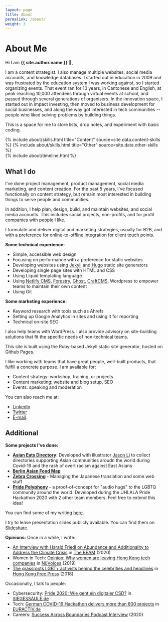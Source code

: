 ```yaml
---
layout: page
title: About
permalink: /about/
weight: 3
---
```


# **About Me**

Hi I am **{{ site.author.name }}** :wave:,<br>

I am a content strategist. I also manage multiple websites, social media accounts, and knowledge databases. I started out in education in 2009 and was frustrated by the education system I was working against, so I started organizing events. That event ran for 10 years, in Cantonese and English, at peak reaching 10,000 attendees through virtual events at school, and passed through several generations of organisers. In the innovation space, I started out in impact investing, then moved to business development for social businesses, and along the way got interested in tech communities -- people who liked solving problems by building things.

This is a space for me to store lists, drop notes, and experiment with basic coding. 

<div class="row">
{% include about/skills.html title="Content" source=site.data.content-skills %}
{% include about/skills.html title="Other" source=site.data.other-skills %}
</div>

<div class="row">
{% include about/timeline.html %}
</div>


## What I do

I've done project management, product management, social media marketing, and content creation. For the past 5 years, I've focused functionally on content strategy, but remain most interested in building things to serve people and communities.
 
In addition, I help plan, design, build, and maintain websites, and social media accounts. This includes social projects, non-profits, and for profit companies with people I like.
 
I formulate and deliver digital and marketing strategies, usually for B2B, and with a preference for online-to-offline integration for client touch points.

**Some technical experience:**
- Simple, accessible web design
- Focusing on performance with a preference for static websites
- Developing websites using [Jekyll](jekyllrb.com/) and [Hugo](https://gohugo.io/getting-started/quick-start/) static site generators 
- Developing single page sites with HTML and CSS
- Using Liquid templating language
- Using [Netlify CMS](https://www.netlifycms.org/), [Forestry](https://forestry.io/), [Ghost](https://ghost.org), [CraftCMS](https://craftcms.com), Wordpress to empower teams to maintain their own content
- Using Git 

**Some marketing experience:**
- Keyword research with tools such as Ahrefs
- Setting up Google Analytics in sites and using it for reporting
- Technical on-site SEO

I also help teams with WordPress. I also provide advisory on site-building solutions that fit the specific needs of non-technical teams.

This site is built using the Ruby-based Jekyll static site generator, hosted on Github Pages.

I like working with teams that have great people, well-built products, that fulfill a concrete purpose. I am available for:

- Content strategy: workshop, training, or projects
- Content marketing: website and blog setup, SEO
- Events: speaking and moderation 

You can also reach me at:
- [LinkedIn][linkedin]
- [Twitter][twitter]
- [E-mail](mailto:athen@piccoloportfolios.com).

## Additional 


**Some projects I've done:**
- [**Asian Eats Directory**](https://directory.foodcoop.asia/): Developed with illustrator [Jason Li](https://hongkonggong.com/) to collect directories supporting Asian communities aroudn the world during Covid-19 and the rash of overt racism against East Asians
- [**Berlin Asian Food Map**](https://tinyurl.com/berlinasianfood)
- [**Zebra Crossing**](https://github.com/narwhalacademy/zebra-crossing) - Managing the Japanese translation and some web stuff
- [**Pride Polyphony**](https://pride-polyphony.netlify.app/) - a proof-of-concept for "audio hugs" to the LGBTQ community around the world. Developed during the UHLALA Pride Hackathon 2020 with 2 other team members. Feel free to extend this idea!

You can find some of my writing [here](https://shenchingtou.github.io/portfolio). 

I try to leave presentation slides publicly available. You can find them on [Slideshare](https://www.slideshare.net/AthenaLam/).

**Opinions:**
Once in a while, I write:
- [An Interview with Harald Friedl on Abundance and Additionality to Address the Climate Crisis](https://the-beam.com/circular-economy/an-interview-with-harald-friedl-on-abundance-and-additionality-to-address-the-climate-crisis/) in [The BEAM](https://the-beam.com/circular-economy/an-interview-with-harald-friedl-on-abundance-and-additionality-to-address-the-climate-crisis/) (2020)
- Women in Tech: [Opinion: Why women are leaving Hong Kong tech companies](https://nuvoices.com/2019/01/16/opinion-why-women-are-leaving-hong-kong-tech-companies/?fbclid=IwAR2aH9uroB3MrFZW7Am-4vXfxfmksAvmzs_zLZCNiLJBsKExf8Agz0IPd_I) in [NüVoices](https://nuvoices.com/2019/01/16/opinion-why-women-are-leaving-hong-kong-tech-companies/?fbclid=IwAR2aH9uroB3MrFZW7Am-4vXfxfmksAvmzs_zLZCNiLJBsKExf8Agz0IPd_I) (2019)
-  [The grassroots LGBT+ activists behind the celebrities and headlines](https://hongkongfp.com/2018/11/06/grassroots-lgbt-activists-behind-celebrities-headlines/) in [Hong Kong Free Press](https://hongkongfp.com/2018/11/06/grassroots-lgbt-activists-behind-celebrities-headlines/) (2018)


Occasionally, I talk to people:
- Cybersecurity: [Pride 2020: Wie geht ein digitaler CSD?](https://www.siegessaeule.de/magazin/pride-2020-wie-geht-ein-digitaler-csd/) in [SIEGESSÄULE.de](https://www.siegessaeule.de/magazin/pride-2020-wie-geht-ein-digitaler-csd/)
- Tech: [German COVID-19 Hackathon delivers more than 800 projects](https://www.euractiv.com/section/digital/news/german-covid19-hackathon-deliver-800-projects/) in [EURACTIV.de](https://www.euractiv.com/section/digital/news/german-covid19-hackathon-deliver-800-projects/)
- Careers: [Success Across Boundaries Podcast Interview](https://soundcloud.com/successacrossboundaries/athena-lam) (2020)

[linkedin]: https://www.linkedin.com/in/athenaylam/
[twitter]:   https://twitter.com/shenchingtou
[jekyll-gh]: https://github.com/shenchingtou/